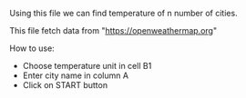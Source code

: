 Using this file we can find temperature of n number of cities.

This file fetch data from "https://openweathermap.org"

How to use:
-  Choose temperature unit in cell B1
-  Enter city name in column A
-  Click on START button

